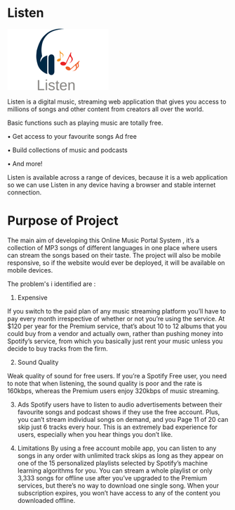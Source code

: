 # Listen
<img src="./src/logo.png" alt="babel" />

Listen is a digital music, streaming web application that gives you access to millions of songs and other 
content from creators all over the world.

Basic functions such as playing music are totally free.

• Get access to your favourite songs Ad free

• Build collections of music and podcasts

• And more!

Listen is available across a range of devices, because it is a web application so we can use Listen 
in any device having a browser and stable internet connection.

# Purpose of Project

The main aim of developing this Online Music Portal System , 
it’s a collection of MP3 songs of different languages in one place where users can stream the songs based on their taste. 
The project will also be mobile responsive, so if the website 
would ever be deployed, it will be available on mobile devices.

The problem's i identified are : 

1. Expensive

If you switch to the paid plan of any music streaming platform you’ll have to
pay every month irrespective of whether or
not you’re using the service. At $120 per
year for the Premium service, that’s about
10 to 12 albums that you could buy from a
vendor and actually own, rather than
pushing money into Spotify’s service, from
which you basically just rent your music
unless you decide to buy tracks from the
firm.

2. Sound Quality

Weak quality of sound for free users. If you’re a Spotify Free user, you need to note that when
listening, the sound quality is poor and the rate is 160kbps, whereas the Premium users enjoy
320kbps of music streaming.


3. Ads
Spotify users have to listen to audio advertisements between their favourite songs and podcast
shows if they use the free account. Plus, you can’t stream individual songs on demand, and you
Page 11 of 20
can skip just 6 tracks every hour. This is an extremely bad experience for users, especially when
you hear things you don’t like.

4. Limitations
By using a free account mobile app, you can listen to any songs in any order with unlimited track
skips as long as they appear on one of the 15 personalized playlists selected by Spotify’s
machine learning algorithms for you.
You can stream a whole playlist or only 3,333 songs for offline use after you’ve upgraded to the
Premium services, but there’s no way to download one single song. When your subscription
expires, you won’t have access to any of the content you downloaded offline.


